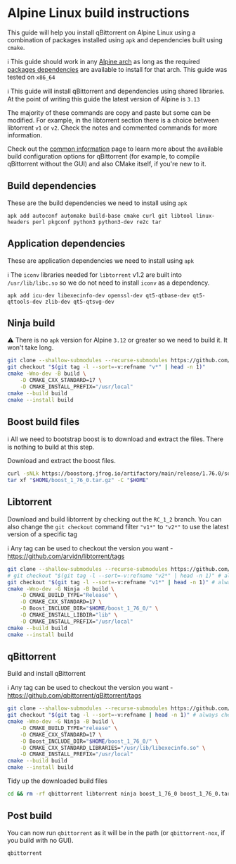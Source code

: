 # Alpine Linux build instructions

This guide will help you install qBittorrent on Alpine Linux using a combination of packages installed using `apk` and dependencies built using `cmake`.

ℹ️ This guide should work in any [Alpine arch](http://dl-cdn.alpinelinux.org/alpine/latest-stable/main) as long as the required [packages dependencies](https://pkgs.alpinelinux.org) are available to install for that arch. This guide was tested on `x86_64`

ℹ️ This guide will install qBittorrent and dependencies using shared libraries. At the point of writing this guide the latest version of Alpine is `3.13`

The majority of these commands are copy and paste but some can be modified. For example, in the libtorrent section there is a choice between libtorrent `v1` or `v2`. Check the notes and commented commands for more information.

Check out the [common information](https://github.com/qbittorrent/qBittorrent/wiki/Compilation-with-CMake:-common-information) page to learn more about the available build configuration options for qBittorrent (for example, to compile qBittorrent without the GUI) and also CMake itself, if you're new to it.

## Build dependencies

These are the build dependencies we need to install using `apk`

```ash
apk add autoconf automake build-base cmake curl git libtool linux-headers perl pkgconf python3 python3-dev re2c tar
```

## Application dependencies

These are application dependencies we need to install using `apk`

ℹ️ The `iconv` libraries needed for `libtorrent` v1.2 are built into `/usr/lib/libc.so` so we do not need to install `iconv` as a dependency.

```ash
apk add icu-dev libexecinfo-dev openssl-dev qt5-qtbase-dev qt5-qttools-dev zlib-dev qt5-qtsvg-dev
```

## Ninja build

⚠️ There is no `apk` version for Alpine `3.12` or greater so we need to build it. It won't take long.

```bash
git clone --shallow-submodules --recurse-submodules https://github.com/ninja-build/ninja.git ~/ninja && cd ~/ninja
git checkout "$(git tag -l --sort=-v:refname "v*" | head -n 1)"
cmake -Wno-dev -B build \
	-D CMAKE_CXX_STANDARD=17 \
	-D CMAKE_INSTALL_PREFIX="/usr/local"
cmake --build build
cmake --install build
```

## Boost build files

ℹ️  All we need to bootstrap boost is to download and extract the files. There is nothing to build at this step.

Download and extract the boost files.

```bash
curl -sNLk https://boostorg.jfrog.io/artifactory/main/release/1.76.0/source/boost_1_76_0.tar.gz -o "$HOME/boost_1_76_0.tar.gz"
tar xf "$HOME/boost_1_76_0.tar.gz" -C "$HOME"
```

## Libtorrent

Download and build libtorrent by checking out the `RC_1_2` branch. You can also change the `git checkout` command filter `"v1*"` to `"v2*"` to use the latest version of a specific tag

ℹ️ Any tag can be used to checkout the version you want - https://github.com/arvidn/libtorrent/tags

```bash
git clone --shallow-submodules --recurse-submodules https://github.com/arvidn/libtorrent.git ~/libtorrent && cd ~/libtorrent
# git checkout "$(git tag -l --sort=-v:refname "v2*" | head -n 1)" # always checkout the latest release of libtorrent v2
git checkout "$(git tag -l --sort=-v:refname "v1*" | head -n 1)" # always checkout the latest release of libtorrent v1
cmake -Wno-dev -G Ninja -B build \
    -D CMAKE_BUILD_TYPE="Release" \
    -D CMAKE_CXX_STANDARD=17 \
    -D Boost_INCLUDE_DIR="$HOME/boost_1_76_0/" \
    -D CMAKE_INSTALL_LIBDIR="lib" \
    -D CMAKE_INSTALL_PREFIX="/usr/local"
cmake --build build
cmake --install build
```

## qBittorrent

Build and install qBittorrent

ℹ️ Any tag can be used to checkout the version you want - https://github.com/qbittorrent/qBittorrent/tags

```bash
git clone --shallow-submodules --recurse-submodules https://github.com/qbittorrent/qBittorrent.git ~/qbittorrent && cd ~/qbittorrent
git checkout "$(git tag -l --sort=-v:refname | head -n 1)" # always checkout the latest release of qbittorrent
cmake -Wno-dev -G Ninja -B build \
    -D CMAKE_BUILD_TYPE="release" \
    -D CMAKE_CXX_STANDARD=17 \
    -D Boost_INCLUDE_DIR="$HOME/boost_1_76_0/" \
    -D CMAKE_CXX_STANDARD_LIBRARIES="/usr/lib/libexecinfo.so" \
    -D CMAKE_INSTALL_PREFIX="/usr/local"
cmake --build build
cmake --install build
```

Tidy up the downloaded build files

```bash
cd && rm -rf qbittorrent libtorrent ninja boost_1_76_0 boost_1_76_0.tar.gz
```

## Post build

You can now run `qbittorrent` as it will be in the path (or `qbittorrent-nox`, if you build with no GUI).

```bash
qbittorrent
```